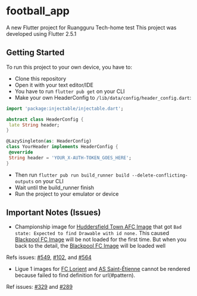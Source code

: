 # football_app

A new Flutter project for Ruangguru Tech-home test
This project was developed using Flutter 2.5.1

## Getting Started
To run this project to your own device, you have to:
- Clone this repository
- Open it with your text editor/IDE
- You have to run `flutter pub get` on your CLI
- Make your own HeaderConfig to `/lib/data/config/header_config.dart`:
 ```dart
import 'package:injectable/injectable.dart';

abstract class HeaderConfig {
  late String header;
}

@LazySingleton(as: HeaderConfig)
class YourHeader implements HeaderConfig {
  @override
  String header = 'YOUR_X-AUTH-TOKEN_GOES_HERE';
}
 ```
- Then run `flutter pub run build_runner build --delete-conflicting-outputs` on your CLI
- Wait until the build_runner finish
- Run the project to your emulator or device

## Important Notes (Issues)
- Championship image for [Huddersfield Town AFC Image](https://crests.football-data.org/394.svg) that got `Bad state: Expected to find Drawable with id none.` This caused [Blackpool FC Image](https://crests.football-data.org/336.svg) will be not loaded for the first time. But when you back to the detail, the [Blackpool FC Image](https://crests.football-data.org/336.svg) will be loaded well

Refs issues: [#549](https://github.com/dnfield/flutter_svg/issues/549), [#102](https://github.com/dnfield/flutter_svg/issues/102), and [#564](https://github.com/dnfield/flutter_svg/issues/564)

- Ligue 1 images for [FC Lorient](https://crests.football-data.org/525.svg) and [AS Saint-Étienne](https://crests.football-data.org/527.svg) cannot be rendered because failed to find definition for url(#pattern).

Ref issues: [#329](https://github.com/dnfield/flutter_svg/issues/329) and [#289](https://github.com/dnfield/flutter_svg/issues/289)